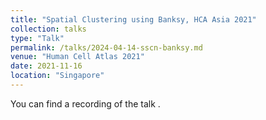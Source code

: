 ```yaml
---
title: "Spatial Clustering using Banksy, HCA Asia 2021"
collection: talks
type: "Talk"
permalink: /talks/2024-04-14-sscn-banksy.md
venue: "Human Cell Atlas 2021"
date: 2021-11-16
location: "Singapore"
---
```

You can find a recording of the talk [](https://youtu.be/MeddQqZRCiM?si=kqeYI3ugBbbDs6LN&t=6390). 